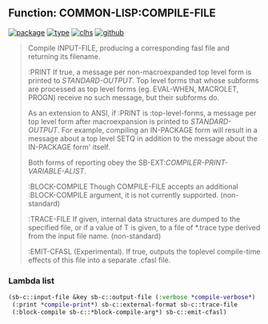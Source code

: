 ## Function: COMMON-LISP:COMPILE-FILE
[![package](https://img.shields.io/badge/Package-COMMON--LISP-5f9ea0.svg?style=social&colorA=999999)](../) [![type](https://img.shields.io/badge/Type-Function-5f9ea0.svg?style=social&colorA=999999)](../#function) [![clhs](https://img.shields.io/badge/CLHS-COMPILE--FILE-5f9ea0.svg?style=social&colorA=999999)](http://www.lispworks.com/documentation/HyperSpec/Body/f_cmp_fi.htm) [![github](https://img.shields.io/badge/GitHub-View_the_source-5f9ea0.svg?style=social&colorA=999999&logo=github)](https://github.com/sbcl/sbcl/blob/master/src/compiler/main.lisp/) 

> Compile INPUT-FILE, producing a corresponding fasl file and
> returning its filename.
> 
> :PRINT
> If true, a message per non-macroexpanded top level form is printed
> to *STANDARD-OUTPUT*. Top level forms that whose subforms are
> processed as top level forms (eg. EVAL-WHEN, MACROLET, PROGN) receive
> no such message, but their subforms do.
> 
> As an extension to ANSI, if :PRINT is :top-level-forms, a message
> per top level form after macroexpansion is printed to *STANDARD-OUTPUT*.
> For example, compiling an IN-PACKAGE form will result in a message about
> a top level SETQ in addition to the message about the IN-PACKAGE form'
> itself.
> 
> Both forms of reporting obey the SB-EXT:*COMPILER-PRINT-VARIABLE-ALIST*.
> 
> :BLOCK-COMPILE
> Though COMPILE-FILE accepts an additional :BLOCK-COMPILE
> argument, it is not currently supported. (non-standard)
> 
> :TRACE-FILE
> If given, internal data structures are dumped to the specified
> file, or if a value of T is given, to a file of *.trace type
> derived from the input file name. (non-standard)
> 
> :EMIT-CFASL
> (Experimental). If true, outputs the toplevel compile-time effects
> of this file into a separate .cfasl file.

### Lambda list
```cl
(sb-c::input-file &key sb-c::output-file (:verbose *compile-verbose*)
 (:print *compile-print*) sb-c::external-format sb-c::trace-file
 (:block-compile sb-c::*block-compile-arg*) sb-c::emit-cfasl)
```
